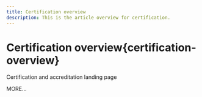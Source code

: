 ```yaml
---
title: Certification overview
description: This is the article overview for certification.
---
```


# Certification overview{certification-overview}

Certification and accreditation landing page

MORE...

<!--
This is the landing page of the user guide. It should be the first list item in the TOC.md file.

See other user landing pages to get ideas.
-->
